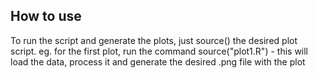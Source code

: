 ## How to use

To run the script and generate the plots, just source() the desired plot script. eg. for the first plot, run the command source("plot1.R") - this will load the data, process it and generate the desired .png file with the plot
